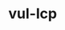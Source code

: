 <!--
 * @Author: sfy
 * @Date: 2022-09-18 22:12:07
 * @LastEditors: sfy
 * @LastEditTime: 2022-09-18 22:17:54
 * @FilePath: /vul-lcp/README.md
 * @Description: update here
-->
# vul-lcp
